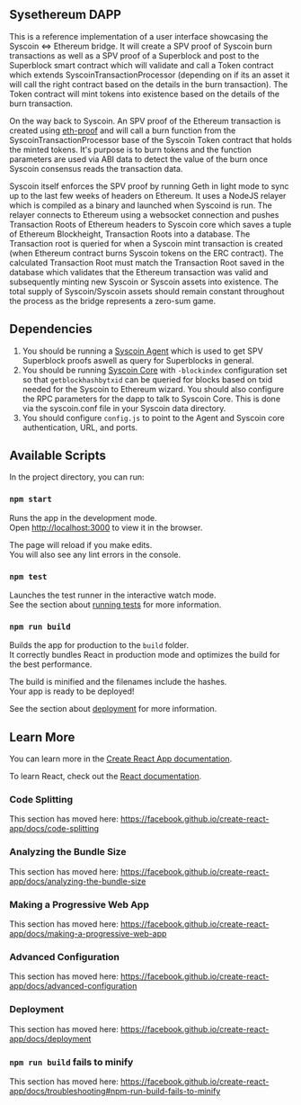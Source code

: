## Sysethereum DAPP
This is a reference implementation of a user interface showcasing the Syscoin <=> Ethereum bridge. It will create a SPV proof of Syscoin burn transactions as well as a SPV proof of a Superblock and post to the Superblock smart contract which will validate and call a Token contract which extends SyscoinTransactionProcessor (depending on if its an asset it will call the right contract based on the details in the burn transaction). The Token contract will mint tokens into existence based on the details of the burn transaction.

On the way back to Syscoin. An SPV proof of the Ethereum transaction is created using [eth-proof](http://github.com/syscoin/eth-proof) and will call a burn function from the SyscoinTransactionProcessor base of the Syscoin Token contract that holds the minted tokens. It's purpose is to burn tokens and the function parameters are used via ABI data to detect the value of the burn once Syscoin consensus reads the transaction data.

Syscoin itself enforces the SPV proof by running Geth in light mode to sync up to the last few weeks of headers on Ethereum. It uses a NodeJS relayer which is compiled as a binary and launched when Syscoind is run. The relayer connects to Ethereum using a websocket connection and pushes Transaction Roots of Ethereum headers to Syscoin core which saves a tuple of Ethereum Blockheight, Transaction Roots into a database. The Transaction root is queried for when a Syscoin mint transaction is created (when Ethereum contract burns Syscoin tokens on the ERC contract). The calculated Transaction Root must match the Transaction Root saved in the database which validates that the Ethereum transaction was valid and subsequently minting new Syscoin or Syscoin assets into existence. The total supply of Syscoin/Syscoin assets should remain constant throughout the process as the bridge represents a zero-sum game.

## Dependencies

1) You should be running a [Syscoin Agent](https://github.com/syscoin/sysethereum-agents) which is used to get SPV Superblock proofs aswell as query for Superblocks in general. 
2) You should be running [Syscoin Core](https://github.com/syscoin/syscoin) with `-blockindex` configuration set so that `getblockhashbytxid` can be queried for blocks based on txid needed for the Syscoin to Ethereum wizard. You should also configure the RPC parameters for the dapp to talk to Syscoin Core. This is done via the syscoin.conf file in your Syscoin data directory.
3) You should configure `config.js` to point to the Agent and Syscoin core authentication, URL, and ports.

## Available Scripts

In the project directory, you can run:

### `npm start`

Runs the app in the development mode.<br>
Open [http://localhost:3000](http://localhost:3000) to view it in the browser.

The page will reload if you make edits.<br>
You will also see any lint errors in the console.

### `npm test`

Launches the test runner in the interactive watch mode.<br>
See the section about [running tests](https://facebook.github.io/create-react-app/docs/running-tests) for more information.

### `npm run build`

Builds the app for production to the `build` folder.<br>
It correctly bundles React in production mode and optimizes the build for the best performance.

The build is minified and the filenames include the hashes.<br>
Your app is ready to be deployed!

See the section about [deployment](https://facebook.github.io/create-react-app/docs/deployment) for more information.


## Learn More

You can learn more in the [Create React App documentation](https://facebook.github.io/create-react-app/docs/getting-started).

To learn React, check out the [React documentation](https://reactjs.org/).

### Code Splitting

This section has moved here: https://facebook.github.io/create-react-app/docs/code-splitting

### Analyzing the Bundle Size

This section has moved here: https://facebook.github.io/create-react-app/docs/analyzing-the-bundle-size

### Making a Progressive Web App

This section has moved here: https://facebook.github.io/create-react-app/docs/making-a-progressive-web-app

### Advanced Configuration

This section has moved here: https://facebook.github.io/create-react-app/docs/advanced-configuration

### Deployment

This section has moved here: https://facebook.github.io/create-react-app/docs/deployment

### `npm run build` fails to minify

This section has moved here: https://facebook.github.io/create-react-app/docs/troubleshooting#npm-run-build-fails-to-minify
